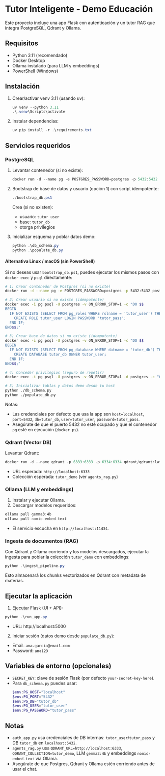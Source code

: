 # Tutor Inteligente - Demo Educación

Este proyecto incluye una app Flask con autenticación y un tutor RAG que integra PostgreSQL, Qdrant y Ollama.

## Requisitos
- Python 3.11 (recomendado)
- Docker Desktop
- Ollama instalado (para LLM y embeddings)
- PowerShell (Windows)

## Instalación
1. Crear/activar venv 3.11 (usando uv):
   ```powershell
   uv venv --python 3.11
   .\.venv\Scripts\activate
   ```
2. Instalar dependencias:
   ```powershell
   uv pip install -r .\requirements.txt
   ```

## Servicios requeridos

### PostgreSQL
1. Levantar contenedor (si no existe):
   ```powershell
   docker run -d --name pg -e POSTGRES_PASSWORD=postgres -p 5432:5432 postgres:15
   ```
2. Bootstrap de base de datos y usuario (opción 1) con script idempotente:
   ```powershell
   ./bootstrap_db.ps1
   ```
   Crea (si no existen):
   - usuario: `tutor_user`
   - base: `tutor_db`
   - otorga privilegios

3. Inicializar esquema y poblar datos demo:
   ```powershell
   python .\db_schema.py
   python .\populate_db.py
   ```

#### Alternativa Linux / macOS (sin PowerShell)

Si no deseas usar `bootstrap_db.ps1`, puedes ejecutar los mismos pasos con `docker exec` y `psql` directamente:

```bash
# 1) Crear contenedor de Postgres (si no existe)
docker run -d --name pg -e POSTGRES_PASSWORD=postgres -p 5432:5432 postgres:15

# 2) Crear usuario si no existe (idempotente)
docker exec -i pg psql -U postgres -v ON_ERROR_STOP=1 -c "DO $$
BEGIN
  IF NOT EXISTS (SELECT FROM pg_roles WHERE rolname = 'tutor_user') THEN
    CREATE ROLE tutor_user LOGIN PASSWORD 'tutor_pass';
  END IF;
END$$;"

# 3) Crear base de datos si no existe (idempotente)
docker exec -i pg psql -U postgres -v ON_ERROR_STOP=1 -c "DO $$
BEGIN
  IF NOT EXISTS (SELECT FROM pg_database WHERE datname = 'tutor_db') THEN
    CREATE DATABASE tutor_db OWNER tutor_user;
  END IF;
END$$;"

# 4) Conceder privilegios (seguro de repetir)
docker exec -i pg psql -U postgres -v ON_ERROR_STOP=1 -d postgres -c "GRANT ALL PRIVILEGES ON DATABASE \"tutor_db\" TO tutor_user;"

# 5) Inicializar tablas y datos demo desde tu host
python ./db_schema.py
python ./populate_db.py
```

Notas:
- Las credenciales por defecto que usa la app son `host=localhost`, `port=5432`, `db=tutor_db`, `user=tutor_user`, `password=tutor_pass`.
- Asegúrate de que el puerto 5432 no esté ocupado y que el contenedor `pg` esté en ejecución (`docker ps`).

### Qdrant (Vector DB)

Levantar Qdrant:
```powershell
docker run -d --name qdrant -p 6333:6333 -p 6334:6334 qdrant/qdrant:latest
```
- URL esperada: `http://localhost:6333`
- Colección esperada: `tutor_demo` (ver `agents_rag.py`)

### Ollama (LLM y embeddings)

1. Instalar y ejecutar Ollama.
2. Descargar modelos requeridos:
```powershell
ollama pull gemma3:4b
ollama pull nomic-embed-text
```
- El servicio escucha en `http://localhost:11434`.

### Ingesta de documentos (RAG)

Con Qdrant y Ollama corriendo y los modelos descargados, ejecutar la ingesta para poblar la colección `tutor_demo` con embeddings:
```powershell
python .\ingest_pipeline.py
```
Esto almacenará los chunks vectorizados en Qdrant con metadata de materias.

## Ejecutar la aplicación

1. Ejecutar Flask (UI + API):
```powershell
python .\run_app.py
```
- URL: http://localhost:5000

2. Iniciar sesión (datos demo desde `populate_db.py`):
- Email: `ana.garcia@email.com`
- Password: `ana123`

## Variables de entorno (opcionales)
- `SECRET_KEY`: clave de sesión Flask (por defecto `your-secret-key-here`).
- Para `db_schema.py` puedes usar:
  ```powershell
  $env:PG_HOST="localhost"
  $env:PG_PORT="5432"
  $env:PG_DB="tutor_db"
  $env:PG_USER="tutor_user"
  $env:PG_PASSWORD="tutor_pass"
  ```

## Notas
- `auth_app.py` usa credenciales de DB internas: `tutor_user`/`tutor_pass` y DB `tutor_db` en `localhost:5432`.
- `agents_rag.py` usa `QDRANT_URL=http://localhost:6333`, `QDRANT_COLLECTION=tutor_demo`, LLM `gemma3:4b` y embeddings `nomic-embed-text` vía Ollama.
- Asegúrate de que Postgres, Qdrant y Ollama estén corriendo antes de usar el chat.
